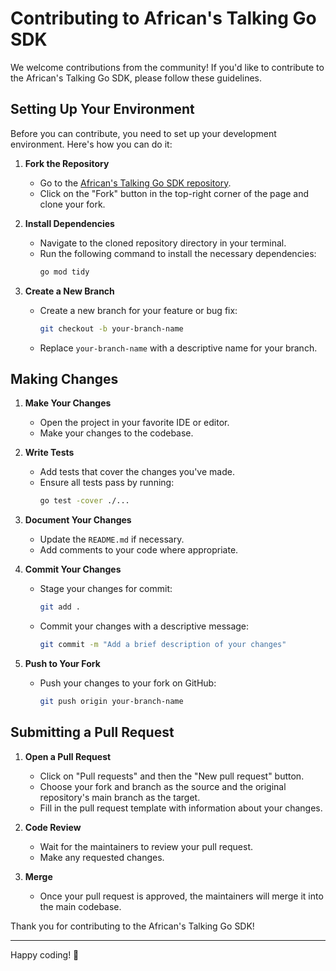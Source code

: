 # Contributing to African's Talking Go SDK

We welcome contributions from the community! If you'd like to contribute to the African's Talking Go SDK, please follow these guidelines.

## Setting Up Your Environment

Before you can contribute, you need to set up your development environment. Here's how you can do it:

1. **Fork the Repository**
   - Go to the [African's Talking Go SDK repository](https://github.com/MikeMwita/africastalking-go).
   - Click on the "Fork" button in the top-right corner of the page and clone your fork.
2. **Install Dependencies**

   - Navigate to the cloned repository directory in your terminal.
   - Run the following command to install the necessary dependencies:
     ```bash
     go mod tidy
     ```

3. **Create a New Branch**
   - Create a new branch for your feature or bug fix:
     ```bash
     git checkout -b your-branch-name
     ```
   - Replace `your-branch-name` with a descriptive name for your branch.

## Making Changes

1. **Make Your Changes**

   - Open the project in your favorite IDE or editor.
   - Make your changes to the codebase.

2. **Write Tests**

   - Add tests that cover the changes you've made.
   - Ensure all tests pass by running:
     ```bash
     go test -cover ./...
     ```

3. **Document Your Changes**

   - Update the `README.md` if necessary.
   - Add comments to your code where appropriate.

4. **Commit Your Changes**

   - Stage your changes for commit:
     ```bash
     git add .
     ```
   - Commit your changes with a descriptive message:
     ```bash
     git commit -m "Add a brief description of your changes"
     ```

5. **Push to Your Fork**
   - Push your changes to your fork on GitHub:
     ```bash
     git push origin your-branch-name
     ```

## Submitting a Pull Request

1. **Open a Pull Request**

   - Click on "Pull requests" and then the "New pull request" button.
   - Choose your fork and branch as the source and the original repository's main branch as the target.
   - Fill in the pull request template with information about your changes.

2. **Code Review**

   - Wait for the maintainers to review your pull request.
   - Make any requested changes.

3. **Merge**
   - Once your pull request is approved, the maintainers will merge it into the main codebase.

Thank you for contributing to the African's Talking Go SDK!

---

Happy coding! 🚀
